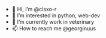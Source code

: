 - 👋 Hi, I’m @cisxo-r
- 👀 I’m interested in python, web-dev
- 🌱 I’m currently work in veterinary
- 📫 How to reach me @georginuus

<!---
cisxo-r/cisxo-r is a ✨ special ✨ repository because its `README.md` (this file) appears on your GitHub profile.
You can click the Preview link to take a look at your changes.
--->
